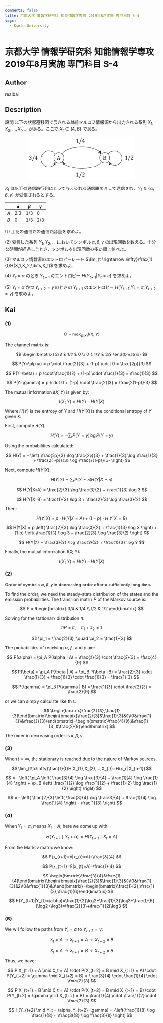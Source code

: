 ```yaml
---
comments: false
title: 京都大学 情報学研究科 知能情報学専攻 2019年8月実施 専門科目 S-4
tags:
  - Kyoto-University
---
```

# 京都大学 情報学研究科 知能情報学専攻 2019年8月実施 専門科目 S-4

## **Author**
realball

## **Description**
設問 以下の状態遷移図で示される単純マルコフ情報源から出力される系列 $X_1,X_2,\dots,X_t,\dots$ がある。ここで $X_t \in \{A,B\}$ である。

<figure style="text-align:center;">
  <img src="https://raw.githubusercontent.com/Myyura/the_kai_project_assets/main/kakomonn/kyoto_university/informatics/ist_201908_senmon_s_4_p1.png" width="350" height="140" alt=""/>
</figure>

$X_t$ は以下の通信路行列によって与えられる通信路を介して送信され、$Y_t \in \{\alpha,\beta,\gamma\}$ が受信されるとする。

||$\alpha$|$\beta$|$\gamma$|
|-|-|-|-|
|$A$|$2/3$|$1/3$|$0$|
|$B$|$0$|$1/3$|$2/3$|

(1) 上記の通信路の通信路容量を求めよ。

(2) 受信した系列 $Y_1,Y_2,\dots$ においてシンボル $\alpha,\beta,\gamma$ の出現回数を数える。十分な時間が経過したとき、シンボルを出現回数の多い順に並べよ。

(3) マルコフ情報源のエントロピーレート $\lim_{t \rightarrow \infty}\frac{1}{t}H(X_1,X_2,\dots,X_t)$ を求めよ。

(4) $Y_t = \alpha$ のとき $Y_{t + 1}$ のエントロピー $H(Y_{t + 1}|Y_t = \alpha)$ を求めよ。

(5) $Y_t = \alpha$ かつ $Y_{t + 2} = \gamma$ のときの $Y_{t + 1}$ のエントロピー $H(Y_{t + 1}|Y_t = \alpha,Y_{t + 2} = \gamma)$ を求めよ。

## **Kai**
### (1)

$$
C = \max_{p(x)} I(X;Y)
$$

The channel matrix is:

$$
\begin{bmatrix}
2/3 & 1/3 & 0 \\
0 & 1/3 & 2/3
\end{bmatrix}
$$

$$
P(Y=\alpha) = p \cdot \frac{2}{3} + (1-p) \cdot 0 = \frac{2p}{3}
$$

$$
P(Y=\beta) = p \cdot \frac{1}{3} + (1-p) \cdot \frac{1}{3} = \frac{1}{3}
$$

$$
P(Y=\gamma) = p \cdot 0 + (1-p) \cdot \frac{2}{3} = \frac{2(1-p)}{3}
$$

The mutual information $I(X; Y)$ is given by:

$$
I(X; Y) = H(Y) - H(Y|X)
$$

Where $H(Y)$ is the entropy of $Y$ and $H(Y|X)$ is the conditional entropy of $Y$ given $X$.

First, compute $H(Y)$:

$$
H(Y) = -\sum_{y} P(Y=y) \log P(Y=y)
$$

Using the probabilities calculated:

$$
H(Y) = - \left( \frac{2p}{3} \log \frac{2p}{3} + \frac{1}{3} \log \frac{1}{3} + \frac{2(1-p)}{3} \log \frac{2(1-p)}{3} \right)
$$

Next, compute $H(Y|X)$:

$$
H(Y|X) = \sum_{x} P(X=x) H(Y|X=x)
$$

$$
H(Y|X=A) = \frac{2}{3} \log \frac{3}{2} + \frac{1}{3} \log 3
$$

$$
H(Y|X=B) = \frac{1}{3} \log 3 + \frac{2}{3} \log \frac{3}{2}
$$

Then:

$$
H(Y|X) = p \cdot H(Y|X=A) + (1-p) \cdot H(Y|X=B)
$$

$$
H(Y|X) = p \left( \frac{2}{3} \log \frac{3}{2} + \frac{1}{3} \log 3 \right) + (1-p) \left( \frac{1}{3} \log 3 + \frac{2}{3} \log \frac{3}{2} \right)
$$

$$
H(Y|X) = \frac{2}{3} \log \frac{3}{2} + \frac{1}{3} \log 3
$$

Finally, the mutual information I(X; Y):

$$
I(X; Y) = H(Y) - H(Y|X)
$$

### (2)
Order of symbols $\alpha, \beta, \gamma$ in decreasing order after a sufficiently long time.

To find the order, we need the steady-state distribution of the states and the emission probabilities. The transition matrix $P$ of the Markov source is:

$$
P = \begin{bmatrix}
3/4 & 1/4 \\
1/2 & 1/2
\end{bmatrix}
$$

Solving for the stationary distribution $\pi$:

$$
\pi P = \pi, \quad \pi_1 + \pi_2 = 1
$$

$$
\pi_1 = \frac{2}{3}, \quad \pi_2 = \frac{1}{3}
$$

The probabilities of receiving $\alpha$, $\beta$, and $\gamma$ are:

$$
P(\alpha) = \pi_A P(\alpha | A) = \frac{2}{3} \cdot \frac{2}{3} = \frac{4}{9}
$$

$$
P(\beta) = \pi_A P(\beta | A) + \pi_B P(\beta | B) = \frac{2}{3} \cdot \frac{1}{3} + \frac{1}{3} \cdot \frac{1}{3} = \frac{1}{3}
$$

$$
P(\gamma) = \pi_B P(\gamma | B) = \frac{1}{3} \cdot \frac{2}{3} = \frac{2}{9}
$$

or we can simply calculate like this:

$$
\begin{bmatrix}\frac{2}{3},\frac{1}{3}\end{bmatrix}\begin{bmatrix}\frac{2}{3}&\frac{1}{3}&0\\0&\frac{1}{3}&\frac{2}{3}\end{bmatrix}=\begin{bmatrix}\frac{4}{9},&\frac{1}{3},&\frac{2}{9}\end{bmatrix}
$$

The order in decreasing order is $\alpha, \beta, \gamma$.

### (3)
When $t=\infty$, the stationary is reached due to the nature of Markov sources.

$$
\lim_{t\to\infty}\frac{1}{t}H(X_{1},X_{2},...,X_{t})=H(x_n|X_{n-1})
$$

$$
= - \left( \pi_A \left( \frac{3}{4} \log \frac{3}{4} + \frac{1}{4} \log \frac{1}{4} \right) + \pi_B \left( \frac{1}{2} \log \frac{1}{2} + \frac{1}{2} \log \frac{1}{2} \right) \right)
$$

$$
= - \left( \frac{2}{3} \left( \frac{3}{4} \log \frac{3}{4} + \frac{1}{4} \log \frac{1}{4} \right) - \frac{1}{3} \right)
$$

### (4)
When $Y_t=\alpha$, means $X_t=A$, here we come up with:

$$
H(Y_{t+1} \mid Y_t = \alpha) = H(Y_{t+1} \mid X_t = A)
$$

From the Markov matrix we know:

$$
P(x_{t+1}=A|x_{t}=A)=\frac{3}{4} 
$$

$$
P(x_{t+1}=B|x_{t}=A)=\frac{1}{4}
$$

$$
\begin{bmatrix}\frac{3}{4}&\frac{1}{4}\end{bmatrix}\begin{bmatrix}\frac{2}{3}&\frac{1}{3}&0\\0&\frac{1}{3}&2\\0&\frac{1}{3}&3\end{bmatrix}=\begin{bmatrix}\frac{1}{2},\frac{1}{3},\frac{1}{6}\end{bmatrix}
$$

$$
H(Y_{t+1}|Y_{t}=\alpha)=\frac{1}{2}\log2+\frac{1}{3}\log3+\frac{1}{6}(\log2+\log3)=\frac{2}{3}+\frac{1}{2}\log3
$$

### (5)
We will follow the paths from $Y_t = \alpha$ to $Y_{t+2} = \gamma$:

$$
X_t = A \to X_{t+1} = A \to X_{t+2} = B
$$

$$
X_t = A \to X_{t+1} = B \to X_{t+2} = B
$$

Thus, we have:

$$
P(X_{t+1} = A \mid X_t = A) \cdot P(X_{t+2} = B \mid X_{t+1} = A) \cdot P(Y_{t+2} = \gamma \mid X_{t+2} = B) = \frac{3}{4} \cdot \frac{1}{4} \cdot \frac{2}{3}
$$

$$
P(X_{t+1} = B \mid X_t = A) \cdot P(X_{t+2} = B \mid X_{t+1} = B) \cdot P(Y_{t+2} = \gamma \mid X_{t+2} = B) = \frac{1}{4} \cdot \frac{1}{2} \cdot \frac{2}{3}
$$

$$
H(Y_{t+2} \mid Y_t = \alpha, Y_{t+2}=\gamma) = -\left(\frac{1}{8} \log \frac{1}{8} + \frac{3}{8} \log \frac{3}{8} \right)
$$
